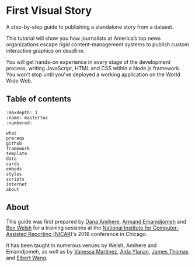 ```{include} _templates/nav.html
```

# First Visual Story

A step-by-step guide to publishing a standalone story from a dataset.

This tutorial will show you how journalists at America’s top news organizations escape rigid content-management systems to publish custom interactive graphics on deadline.

You will get hands-on experience in every stage of the development process, writing JavaScript, HTML and CSS within a Node.js framework. You won't stop until you've deployed a working application on the World Wide Web.

## Table of contents

```{toctree}
:maxdepth: 1
:name: mastertoc
:numbered:

what
prereqs
github
framework
template
data
cards
embeds
styles
scripts
internet
about
```

## About

This guide was first prepared by [Dana Amihere](http://damihere.com), [Armand Emamdjomeh](http://emamd.net) and [Ben Welsh](http://palewi.re/who-is-ben-welsh/) for a training sessions at the [National Institute for Computer-Assisted Reporting (NICAR)](http://data.nicar.org/)'s 2018 conference in Chicago.

It has been taught in numerous venues by Welsh, Amihere and Emamdjomeh, as well as by [Vanessa Martinez](https://www.vanessa-martinez.com/), [Aida Ylanan](https://www.linkedin.com/in/a1daylanan/), [James Thomas](https://www.nytimes.com/by/james-thomas) and [Elbert Wang](https://www.linkedin.com/in/elbert-wang-9331691b5/).
